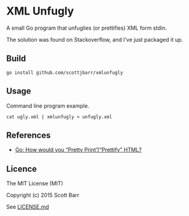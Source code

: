 # XML Unfugly

A small Go program that unfuglies (or prettifies) XML form stdin.

The solution was found on Stackoverflow, and I've just packaged it up.

## Build

    go install github.com/scottjbarr/xmlunfugly

## Usage

Command line program example.

    cat ugly.xml | xmlunfugly > unfugly.xml

## References

- [Go: How would you “Pretty Print”/“Prettify” HTML?](https://stackoverflow.com/questions/21117161/go-how-would-you-pretty-print-prettify-html)

## Licence

The MIT License (MIT)

Copyright (c) 2015 Scott Barr

See [LICENSE.md](LICENSE.md)
